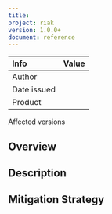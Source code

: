```yaml
---
title:
project: riak
version: 1.0.0+
document: reference
---
```


Info | Value
:----|:-----
Author |
Date issued |
Product |
Affected versions

## Overview

## Description

## Mitigation Strategy
